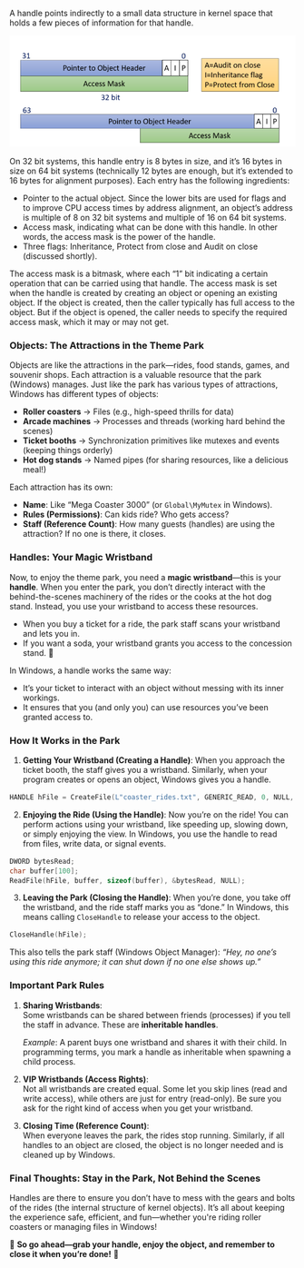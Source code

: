 A handle points indirectly to a small data structure in kernel space that holds a few pieces of information for that handle.

![](../Media/Pasted%20image%2020241120180341.png)

On 32 bit systems, this handle entry is 8 bytes in size, and it’s 16 bytes in size on 64 bit systems (technically 12 bytes are enough, but it’s extended to 16 bytes for alignment purposes). Each entry has the following ingredients:

- Pointer to the actual object. Since the lower bits are used for flags and to improve CPU access times by address alignment, an object’s address is multiple of 8 on 32 bit systems and multiple of 16 on 64 bit systems.
- Access mask, indicating what can be done with this handle. In other words, the access mask is the power of the handle.
- Three flags: Inheritance, Protect from close and Audit on close (discussed shortly).

The access mask is a bitmask, where each “1” bit indicating a certain operation that can be carried using that handle. The access mask is set when the handle is created by creating an object or opening an existing object. If the object is created, then the caller typically has full access to the object. But if the object is opened, the caller needs to specify the required access mask, which it may or may not get.

### Objects: The Attractions in the Theme Park

Objects are like the attractions in the park—rides, food stands, games, and souvenir shops. Each attraction is a valuable resource that the park (Windows) manages. Just like the park has various types of attractions, Windows has different types of objects:

- **Roller coasters** → Files (e.g., high-speed thrills for data)
- **Arcade machines** → Processes and threads (working hard behind the scenes)
- **Ticket booths** → Synchronization primitives like mutexes and events (keeping things orderly)
- **Hot dog stands** → Named pipes (for sharing resources, like a delicious meal!)

Each attraction has its own:

- **Name**: Like “Mega Coaster 3000” (or `Global\MyMutex` in Windows).
- **Rules (Permissions)**: Can kids ride? Who gets access?
- **Staff (Reference Count)**: How many guests (handles) are using the attraction? If no one is there, it closes.

### Handles: Your Magic Wristband

Now, to enjoy the theme park, you need a **magic wristband**—this is your **handle**. When you enter the park, you don’t directly interact with the behind-the-scenes machinery of the rides or the cooks at the hot dog stand. Instead, you use your wristband to access these resources.

- When you buy a ticket for a ride, the park staff scans your wristband and lets you in. 
- If you want a soda, your wristband grants you access to the concession stand. 🥤

In Windows, a handle works the same way:

- It’s your ticket to interact with an object without messing with its inner workings.
- It ensures that you (and only you) can use resources you’ve been granted access to.

### How It Works in the Park

1. **Getting Your Wristband (Creating a Handle)**: When you approach the ticket booth, the staff gives you a wristband. Similarly, when your program creates or opens an object, Windows gives you a handle.
```c
HANDLE hFile = CreateFile(L"coaster_rides.txt", GENERIC_READ, 0, NULL, OPEN_EXISTING, FILE_ATTRIBUTE_NORMAL, NULL);
```
2. **Enjoying the Ride (Using the Handle)**: Now you’re on the ride! You can perform actions using your wristband, like speeding up, slowing down, or simply enjoying the view. In Windows, you use the handle to read from files, write data, or signal events.
```c
DWORD bytesRead;
char buffer[100];
ReadFile(hFile, buffer, sizeof(buffer), &bytesRead, NULL);
```
3. **Leaving the Park (Closing the Handle)**: When you’re done, you take off the wristband, and the ride staff marks you as “done.” In Windows, this means calling `CloseHandle` to release your access to the object.
```c
CloseHandle(hFile);
```
This also tells the park staff (Windows Object Manager): _“Hey, no one’s using this ride anymore; it can shut down if no one else shows up.”_

### Important Park Rules

1. **Sharing Wristbands**:  
    Some wristbands can be shared between friends (processes) if you tell the staff in advance. These are **inheritable handles**.
    
    _Example_: A parent buys one wristband and shares it with their child. In programming terms, you mark a handle as inheritable when spawning a child process.
    
2. **VIP Wristbands (Access Rights)**:  
    Not all wristbands are created equal. Some let you skip lines (read and write access), while others are just for entry (read-only). Be sure you ask for the right kind of access when you get your wristband.
    
3. **Closing Time (Reference Count)**:  
    When everyone leaves the park, the rides stop running. Similarly, if all handles to an object are closed, the object is no longer needed and is cleaned up by Windows.

### Final Thoughts: Stay in the Park, Not Behind the Scenes

Handles are there to ensure you don’t have to mess with the gears and bolts of the rides (the internal structure of kernel objects). It’s all about keeping the experience safe, efficient, and fun—whether you're riding roller coasters or managing files in Windows!

🎠 **So go ahead—grab your handle, enjoy the object, and remember to close it when you’re done!** 🎢
